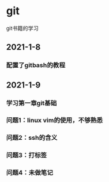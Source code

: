 # git
git书籍的学习
## 2021-1-8 
### 配置了gitbash的教程
## 2021-1-9
### 学习第一章git基础
### 问题1：linux vim的使用，不够熟悉
### 问题2：ssh的含义
### 问题3：打标签
### 问题4：未做笔记
